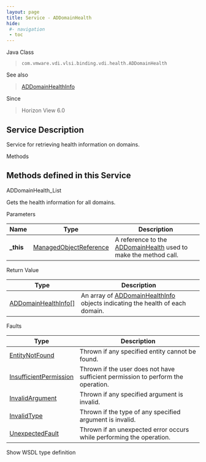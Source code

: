 ```yaml
---
layout: page
title: Service - ADDomainHealth
hide:
 #- navigation
 - toc
---
```


  
 
  



Java Class  
> `com.vmware.vdi.vlsi.binding.vdi.health.ADDomainHealth`

See also  
> [ADDomainHealthInfo](vdi.health.ADDomainHealth.ADDomainHealthInfo.md)

Since  
> Horizon View 6.0


  


## Service Description

Service for retrieving health information on domains. 

Methods

Methods defined in this Service   
---  
ADDomainHealth_List  
  



Gets the health information for all domains. 

Parameters 

Name| Type| Description  
---|---|---  
**_this**| [ManagedObjectReference](vmodl.ManagedObjectReference.md)|  A reference to the [ADDomainHealth](vdi.health.ADDomainHealth.md) used to make the method call.   
  


Return Value 

Type |  Description   
---|---  
[ADDomainHealthInfo[]](vdi.health.ADDomainHealth.ADDomainHealthInfo.md)| An array of [ADDomainHealthInfo](vdi.health.ADDomainHealth.ADDomainHealthInfo.md) objects indicating the health of each domain.  
  


Faults 

Type |  Description   
---|---  
[EntityNotFound](vdi.fault.EntityNotFound.md)| Thrown if any specified entity cannot be found.  
[InsufficientPermission](vdi.fault.InsufficientPermission.md)| Thrown if the user does not have sufficient permission to perform the operation.  
[InvalidArgument](vdi.fault.InvalidArgument.md)| Thrown if any specified argument is invalid.  
[InvalidType](vdi.fault.InvalidType.md)| Thrown if the type of any specified argument is invalid.  
[UnexpectedFault](vdi.fault.UnexpectedFault.md)| Thrown if an unexpected error occurs while performing the operation.  
  
Show WSDL type definition

  
  
  
  
  
  
  
